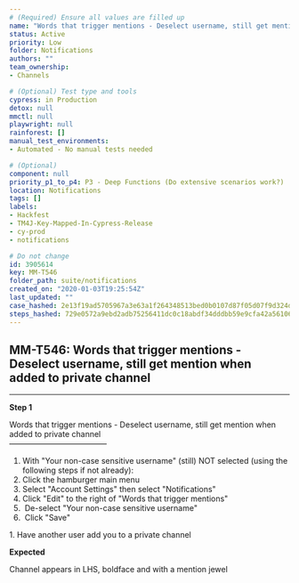 ```yaml
---
# (Required) Ensure all values are filled up
name: "Words that trigger mentions - Deselect username, still get mention when added to private channel"
status: Active
priority: Low
folder: Notifications
authors: ""
team_ownership: 
- Channels

# (Optional) Test type and tools
cypress: in Production
detox: null
mmctl: null
playwright: null
rainforest: []
manual_test_environments: 
- Automated - No manual tests needed

# (Optional)
component: null
priority_p1_to_p4: P3 - Deep Functions (Do extensive scenarios work?)
location: Notifications
tags: []
labels: 
- Hackfest
- TM4J-Key-Mapped-In-Cypress-Release
- cy-prod
- notifications

# Do not change
id: 3905614
key: MM-T546
folder_path: suite/notifications
created_on: "2020-01-03T19:25:54Z"
last_updated: ""
case_hashed: 2e13f19ad5705967a3e63a1f264348513bed0b0107d87f05d07f9d324dd010edb3b1fb53481c5399d3ab2c195f9a04c6
steps_hashed: 729e0572a9ebd2adb75256411dc0c18abdf34dddbb59e9cfa42a56106798ecd369a7431abb044a0e4e88c5caec79868e
---
```


## MM-T546: Words that trigger mentions - Deselect username, still get mention when added to private channel

---

**Step 1**

Words that trigger mentions - Deselect username, still get mention when added to private channel\
–––––––––––––––––––––––––

1. With "Your non-case sensitive username" (still) NOT selected (using the following steps if not already):
2. Click the hamburger main menu
3. Select "Account Settings" then select "Notifications"
4. Click "Edit" to the right of "Words that trigger mentions"
5.  De-select "Your non-case sensitive username"
6.  Click "Save"

1\. Have another user add you to a private channel

**Expected**

Channel appears in LHS, boldface and with a mention jewel
